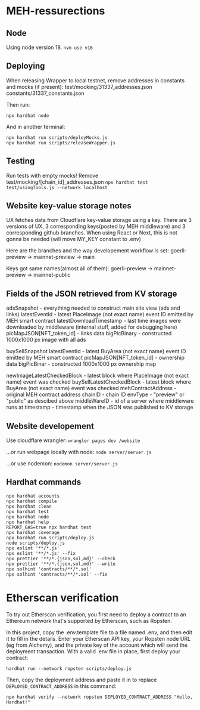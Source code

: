 # MEH-ressurections

## Node
Using node version 18.
`nvm use v16`

## Deploying 
When releasing Wrapper to local testnet, remove addresses in constants and mocks (if present):
test/mocking/31337_addresses.json
constants/31337_constants.json

Then run:
```
npx hardhat node
```
And in another terminal:
```
npx hardhat run scripts/deployMocks.js
npx hardhat run scripts/releaseWrapper.js
```

## Testing
Run tests with empty mocks! Remove test/mocking/[chain_id]_addresses.json
`npx hardhat test test/usingTools.js --network localhost`

## Website key-value storage notes
UX fetches data from Cloudflare key-value storage using a key. There are 3 versions of UX, 3 corresponding keys(posted by MEH middleware) and 3 corresponding github branches. When using React or Next, this is not gonna be needed (will move MY_KEY constant to .env)

Here are the branches and the way developement workflow is set:
goerli-preview -> mainnet-preview -> main

Keys got same names(almost all of them):
goerli-preview -> mainnet-preview -> mainnet-public

## Fields of the JSON retrieved from KV storage
adsSnapshot - everything needed to construct main site view (ads and links)
    latestEventId - latest PlaceImage (not exact name) event ID emitted by MEH smart contract
    latestDownloadTimestamp - last time images were downloaded by middleware (internal stuff, added for debugging here)
    picMapJSON[NFT_token_id] - links data
    bigPicBinary - constructed 1000x1000 px image with all ads 

buySellSnapshot
    latestEventId - latest BuyArea (not exact name) event ID emitted by MEH smart contract 
    picMapJSON[NFT_token_id] - ownership data 
    bigPicBinar - constructed 1000x1000 px ownership map

newImageLatestCheckedBlock - latest block where PlaceImage (not exact name) event was checked
buySellLatestCheckedBlock - latest block where BuyArea (not exact name) event was checked
mehContractAddress - original MEH contract address
chainID - chain ID
envType - "preview" or "public" as descibed above
middleWareID - id of a server where middleware runs at
timestamp - timestamp when the JSON was published to KV storage

## Website developement
Use cloudflare wrangler:
`wrangler pages dev /website`

...or run webpage locally with node:
`node server/server.js`

...or use nodemon:
`nodemon server/server.js`

## Hardhat commands

```shell
npx hardhat accounts
npx hardhat compile
npx hardhat clean
npx hardhat test
npx hardhat node
npx hardhat help
REPORT_GAS=true npx hardhat test
npx hardhat coverage
npx hardhat run scripts/deploy.js
node scripts/deploy.js
npx eslint '**/*.js'
npx eslint '**/*.js' --fix
npx prettier '**/*.{json,sol,md}' --check
npx prettier '**/*.{json,sol,md}' --write
npx solhint 'contracts/**/*.sol'
npx solhint 'contracts/**/*.sol' --fix
```

# Etherscan verification

To try out Etherscan verification, you first need to deploy a contract to an Ethereum network that's supported by Etherscan, such as Ropsten.

In this project, copy the .env.template file to a file named .env, and then edit it to fill in the details. Enter your Etherscan API key, your Ropsten node URL (eg from Alchemy), and the private key of the account which will send the deployment transaction. With a valid .env file in place, first deploy your contract:

```shell
hardhat run --network ropsten scripts/deploy.js
```

Then, copy the deployment address and paste it in to replace `DEPLOYED_CONTRACT_ADDRESS` in this command:

```shell
npx hardhat verify --network ropsten DEPLOYED_CONTRACT_ADDRESS "Hello, Hardhat!"
```
